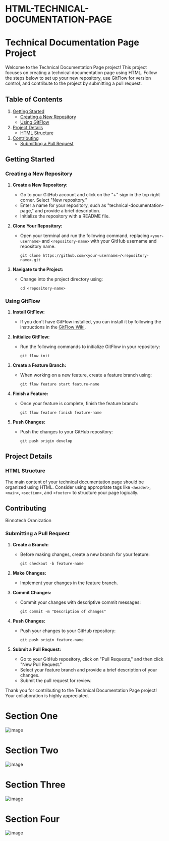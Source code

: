 # HTML-TECHNICAL-DOCUMENTATION-PAGE
# Technical Documentation Page Project

Welcome to the Technical Documentation Page project! This project focuses on creating a technical documentation page using HTML. Follow the steps below to set up your new repository, use GitFlow for version control, and contribute to the project by submitting a pull request.

## Table of Contents

1. [Getting Started](#getting-started)
   - [Creating a New Repository](#creating-a-new-repository)
   - [Using GitFlow](#using-gitflow)
2. [Project Details](#project-details)
   - [HTML Structure](#html-structure)
3. [Contributing](#contributing)
   - [Submitting a Pull Request](#submitting-a-pull-request)

## Getting Started

### Creating a New Repository

1. **Create a New Repository:**
   - Go to your GitHub account and click on the "+" sign in the top right corner. Select "New repository."
   - Enter a name for your repository, such as "technical-documentation-page," and provide a brief description.
   - Initialize the repository with a README file.

2. **Clone Your Repository:**
   - Open your terminal and run the following command, replacing `<your-username>` and `<repository-name>` with your GitHub username and repository name.
     ```
     git clone https://github.com/<your-username>/<repository-name>.git
     ```

3. **Navigate to the Project:**
   - Change into the project directory using:
     ```
     cd <repository-name>
     ```

### Using GitFlow

1. **Install GitFlow:**
   - If you don't have GitFlow installed, you can install it by following the instructions in the [GitFlow Wiki](https://github.com/nvie/gitflow/wiki/Installation).

2. **Initialize GitFlow:**
   - Run the following commands to initialize GitFlow in your repository:
     ```
     git flow init
     ```

3. **Create a Feature Branch:**
   - When working on a new feature, create a feature branch using:
     ```
     git flow feature start feature-name
     ```

4. **Finish a Feature:**
   - Once your feature is complete, finish the feature branch:
     ```
     git flow feature finish feature-name
     ```

5. **Push Changes:**
   - Push the changes to your GitHub repository:
     ```
     git push origin develop
     ```

## Project Details

### HTML Structure

The main content of your technical documentation page should be organized using HTML. Consider using appropriate tags like `<header>`, `<main>`, `<section>`, and `<footer>` to structure your page logically.

## Contributing
Binnotech Oranization

### Submitting a Pull Request

1. **Create a Branch:**
   - Before making changes, create a new branch for your feature:
     ```
     git checkout -b feature-name
     ```

2. **Make Changes:**
   - Implement your changes in the feature branch.

3. **Commit Changes:**
   - Commit your changes with descriptive commit messages:
     ```
     git commit -m "Description of changes"
     ```

4. **Push Changes:**
   - Push your changes to your GitHub repository:
     ```
     git push origin feature-name
     ```

5. **Submit a Pull Request:**
   - Go to your GitHub repository, click on "Pull Requests," and then click "New Pull Request."
   - Select your feature branch and provide a brief description of your changes.
   - Submit the pull request for review.

Thank you for contributing to the Technical Documentation Page project! Your collaboration is highly appreciated.

# Section One
![image](https://github.com/TechExplorers254/HTML-TECHNICAL-DOCUMENTATION-PAGE/assets/149146010/86a251f9-5d0c-4995-874a-3dd235a96164)

# Section Two
![image](https://github.com/TechExplorers254/HTML-TECHNICAL-DOCUMENTATION-PAGE/assets/149146010/0b36bb7e-cdf1-4761-82b6-0feee90a0c6e)

# Section Three
![image](https://github.com/TechExplorers254/HTML-TECHNICAL-DOCUMENTATION-PAGE/assets/149146010/74c90e5b-8835-4335-b08e-6bbfe75b9be7)

# Section Four
![image](https://github.com/TechExplorers254/HTML-TECHNICAL-DOCUMENTATION-PAGE/assets/149146010/5fc7586e-d224-4317-8f9e-4ed49566c18a)

